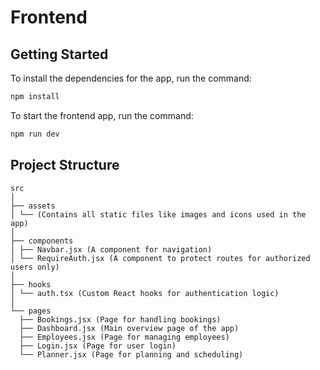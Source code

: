 # Frontend

## Getting Started

To install the dependencies for the app, run the command:

```sh
npm install
```

To start the frontend app, run the command:

```sh
npm run dev
```

## Project Structure

```plaintext
src
│
├── assets
│ └── (Contains all static files like images and icons used in the app)
│
├── components
│ ├── Navbar.jsx (A component for navigation)
│ └── RequireAuth.jsx (A component to protect routes for authorized users only)
│
├── hooks
│ └── auth.tsx (Custom React hooks for authentication logic)
│
└── pages
  ├── Bookings.jsx (Page for handling bookings)
  ├── Dashboard.jsx (Main overview page of the app)
  ├── Employees.jsx (Page for managing employees)
  ├── Login.jsx (Page for user login)
  └── Planner.jsx (Page for planning and scheduling)
```
